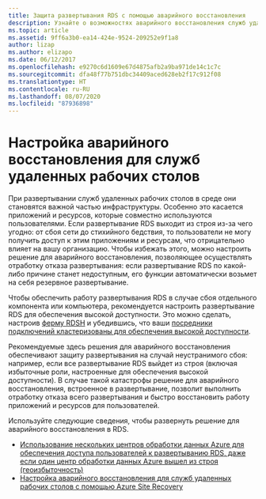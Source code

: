 ```yaml
---
title: Защита развертывания RDS с помощью аварийного восстановления
description: Узнайте о возможностях аварийного восстановления служб удаленных рабочих столов.
ms.topic: article
ms.assetid: 9ff6a3b0-ea14-424e-9524-209252e9f1a8
author: lizap
ms.author: elizapo
ms.date: 06/12/2017
ms.openlocfilehash: e9270c6d1609e67d4875afb2a9ba971de14c1c7c
ms.sourcegitcommit: dfa48f77b751dbc34409aced628eb2f17c912f08
ms.translationtype: HT
ms.contentlocale: ru-RU
ms.lasthandoff: 08/07/2020
ms.locfileid: "87936898"
---
```

# <a name="configure-disaster-recovery-for-remote-desktop-services"></a>Настройка аварийного восстановления для служб удаленных рабочих столов

При развертывании служб удаленных рабочих столов в среде они становятся важной частью инфраструктуры. Особенно это касается приложений и ресурсов, которые совместно используются пользователями. Если развертывание RDS выходит из строя из-за чего угодно: от сбоя сети до стихийного бедствия, то пользователи не могу получить доступ к этим приложениям и ресурсам, что отрицательно влияет на вашу организацию. Чтобы избежать этого, можно настроить решение для аварийного восстановления, позволяющее осуществлять отработку отказа развертывания: если развертывание RDS по какой-либо причине станет недоступным, его функции автоматически возьмет на себя резервное развертывание.

Чтобы обеспечить работу развертывания RDS в случае сбоя отдельного компонента или компьютера, рекомендуется настроить развертывание RDS для обеспечения высокой доступности. Это можно сделать, настроив [ферму RDSH](rds-scale-rdsh-farm.md) и убедившись, что ваши [посредники подключений кластеризованы для обеспечения высокой доступности](rds-connection-broker-cluster.md).

Рекомендуемые здесь решения для аварийного восстановления обеспечивают защиту развертывания на случай неустранимого сбоя: например, если все развертывание RDS выйдет из строя (включая избыточные роли, настроенные для обеспечения высокой доступности). В случае такой катастрофы решение для аварийного восстановления, встроенное в развертывание, позволит выполнить отработку отказа всего развертывания и быстро восстановить работу приложений и ресурсов для пользователей.

Используйте следующие сведения, чтобы развернуть решение для аварийного восстановления в RDS.

- [Использование нескольких центров обработки данных Azure для обеспечения доступа пользователей к развертыванию RDS, даже если один центр обработки данных Azure вышел из строя (геоизбыточность)](rds-multi-datacenter-deployment.md)
- [Настройка аварийного восстановления для служб удаленных рабочих столов с помощью Azure Site Recovery](rds-disaster-recovery-with-azure.md)



